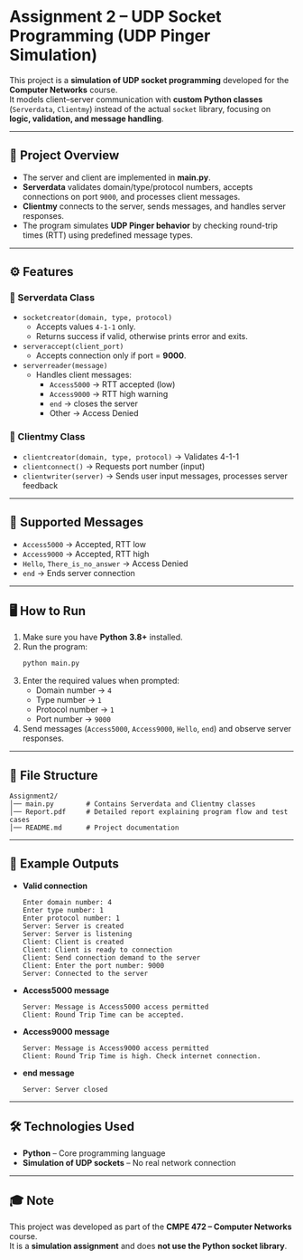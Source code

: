 # Assignment 2 – UDP Socket Programming (UDP Pinger Simulation)

This project is a **simulation of UDP socket programming** developed for the **Computer Networks** course.  
It models client–server communication with **custom Python classes** (`Serverdata`, `Clientmy`) instead of the actual `socket` library, focusing on **logic, validation, and message handling**.  

---

## 📖 Project Overview
- The server and client are implemented in **main.py**.  
- **Serverdata** validates domain/type/protocol numbers, accepts connections on port `9000`, and processes client messages.  
- **Clientmy** connects to the server, sends messages, and handles server responses.  
- The program simulates **UDP Pinger behavior** by checking round-trip times (RTT) using predefined message types.  

---

## ⚙️ Features

### 🔹 Serverdata Class
- `socketcreator(domain, type, protocol)`  
  - Accepts values `4-1-1` only.  
  - Returns success if valid, otherwise prints error and exits.  
- `serveraccept(client_port)`  
  - Accepts connection only if port = **9000**.  
- `serverreader(message)`  
  - Handles client messages:  
    - `Access5000` → RTT accepted (low)  
    - `Access9000` → RTT high warning  
    - `end` → closes the server  
    - Other → Access Denied  

### 🔹 Clientmy Class
- `clientcreator(domain, type, protocol)` → Validates 4-1-1  
- `clientconnect()` → Requests port number (input)  
- `clientwriter(server)` → Sends user input messages, processes server feedback  

---

## 📡 Supported Messages
- `Access5000` → Accepted, RTT low  
- `Access9000` → Accepted, RTT high  
- `Hello`, `There_is_no_answer` → Access Denied  
- `end` → Ends server connection  

---

## 🖥️ How to Run
1. Make sure you have **Python 3.8+** installed.  
2. Run the program:  
   ```bash
   python main.py
   ```
3. Enter the required values when prompted:  
   - Domain number → `4`  
   - Type number → `1`  
   - Protocol number → `1`  
   - Port number → `9000`  
4. Send messages (`Access5000`, `Access9000`, `Hello`, `end`) and observe server responses.  

---

## 📂 File Structure
```
Assignment2/
│── main.py        # Contains Serverdata and Clientmy classes
│── Report.pdf     # Detailed report explaining program flow and test cases
│── README.md      # Project documentation
```

---

## 📸 Example Outputs
- **Valid connection**  
  ```
  Enter domain number: 4
  Enter type number: 1
  Enter protocol number: 1
  Server: Server is created
  Server: Server is listening
  Client: Client is created
  Client: Client is ready to connection
  Client: Send connection demand to the server
  Client: Enter the port number: 9000
  Server: Connected to the server
  ```
- **Access5000 message**  
  ```
  Server: Message is Access5000 access permitted
  Client: Round Trip Time can be accepted.
  ```
- **Access9000 message**  
  ```
  Server: Message is Access9000 access permitted
  Client: Round Trip Time is high. Check internet connection.
  ```
- **end message**  
  ```
  Server: Server closed
  ```

---

## 🛠️ Technologies Used
- **Python** – Core programming language  
- **Simulation of UDP sockets** – No real network connection  

---

## 🎓 Note
This project was developed as part of the **CMPE 472 – Computer Networks** course.  
It is a **simulation assignment** and does **not use the Python socket library**.  
